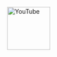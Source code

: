 <a href="https://universe.roboflow.com/sih-clucx/camoflauge-object-detction"><img src="robo.png" alt="YouTube" width="100" height="100"></a>
